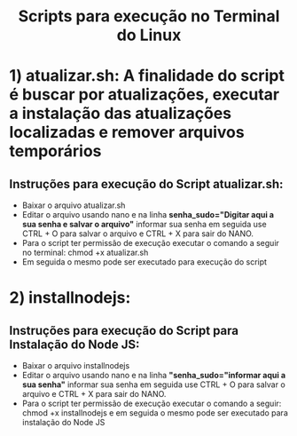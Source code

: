 <h1 align="center"> Scripts para execução no Terminal do Linux </h1>

# **1) atualizar.sh: A finalidade do script é buscar por atualizações, executar a instalação das atualizações localizadas e remover arquivos temporários**

## Instruções para execução do Script atualizar.sh:
- Baixar o arquivo atualizar.sh
- Editar o arquivo usando nano e na linha **senha_sudo="Digitar aqui a sua senha e salvar o arquivo"** informar sua senha em seguida use CTRL + O para salvar o arquivo e CTRL + X para sair do NANO. 
- Para o script ter permissão de execução executar o comando a seguir no terminal: chmod +x atualizar.sh
- Em seguida o mesmo pode ser executado para execução do script

# **2) installnodejs:**

## Instruções para execução do Script para Instalação do Node JS:
- Baixar o arquivo installnodejs
- Editar o arquivo usando nano e na linha **"senha_sudo="informar aqui a sua senha"** informar sua senha em seguida use CTRL + O para salvar o arquivo e CTRL + X para sair do NANO.
- Para o script ter permissão de execução executar o comando a seguir: chmod +x installnodejs e em seguida o mesmo pode ser executado para instalação do Node JS
